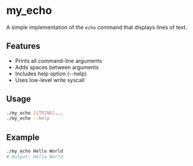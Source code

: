 # my_echo

A simple implementation of the `echo` command that displays lines of text.

## Features

- Prints all command-line arguments
- Adds spaces between arguments
- Includes help option (--help)
- Uses low-level write syscall

## Usage

```bash
./my_echo [STRING]...
./my_echo --help
```

## Example

```bash
./my_echo Hello World
# Output: Hello World
```
